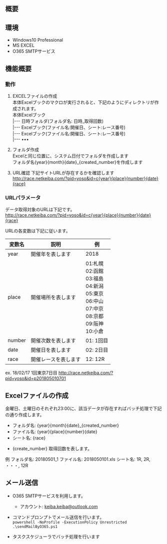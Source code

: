 ## 概要

## 環境
- Windows10 Professional
- MS EXCEL
- O365 SMTPサービス

## 機能概要
### 動作

1. EXCELファイルの作成  
本体Excelブックのマクロが実行されると、下記のようにディレクトリが作成されます。  
  本体Excelブック  
    |--- 日時フォルダ(フォルダ名: 日時_取得回数)  
    |--- Excelブック(ファイル名:開催日、シート:レース番号)  
    |--- Excelブック(ファイル名:開催日、シート:レース番号)  
    |--- •••  
    
1. フォルダ作成  
Excelと同じ位置に、システム日付でフォルダを作成します  
フォルダ名{year}{month}{date}_{created_number}を作成します  

1. URL確認
下記サイトURLが存在するかを確認します  
http://race.netkeiba.com/?pid=yoso&id=c{year}{place}{number}{date}{race}  

### URLパラメータ

データ取得対象のURLは下記です。  
http://race.netkeiba.com/?pid=yoso&id=c{year}{place}{number}{date}{race}

URLの各変数は下記に従います。

| 変数名 | 説明 | 例 |
------|--------|-------| 
| year | 開催年を表します    |   2018    |
| place | 開催場所を表します |  01:札幌 <br> 02:函館 <br> 03:福島 <br> 04:新潟 <br> 05:東京 <br> 06:中山 <br> 07:中京 <br> 08:京都 <br> 09:阪神 <br> 10:小倉 |
| number | 開催次数を表します | 01: 1回目  |
| date | 開催日を表します     | 02: 2日目  |
| race | 開催レースを表します  | 12: 12R   |

ex. 18/02/17 1回東京7日目
http://race.netkeiba.com/?pid=yoso&id=p201805010701 

## Excelファイルの作成
金曜日、土曜日のそれぞれ23:00に、該当データが存在すればバッチ処理で下記の通り作成します。

- フォルダ名: {year}{month}{date}_{created_number}
- ファイル名: {year}{place}{number}{date}
- シート名: {race}

* {create_number}
取得回数を表します。

例
フォルダ名: 20180501_1
ファイル名: 2018050101.xls
シート名: 1R, 2R, ・・・, 12R

## メール送信
- O365 SMTPサービスを利用します。  
  - アカウント: keiba.keiba@outlook.com  
  
- コマンドプロンプトでメール送信を行います。  
`powershell -NoProfile -ExecutionPolicy Unrestricted .\sendMailByO365.ps1`  

- タスクスケジューラでバッチ処理を行います

